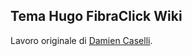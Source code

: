 ## Tema Hugo FibraClick Wiki

Lavoro originale di [Damien Caselli](https://github.com/dashdashzako/hugo-journal).

